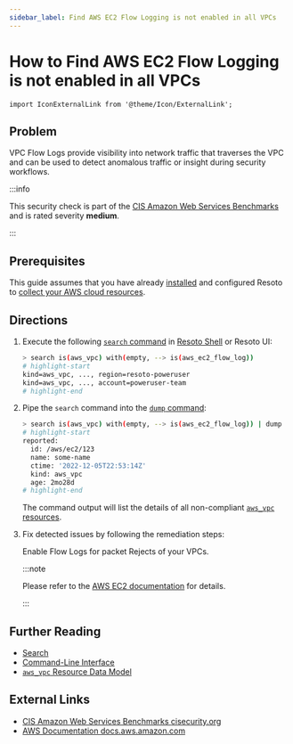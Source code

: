 ```yaml
---
sidebar_label: Find AWS EC2 Flow Logging is not enabled in all VPCs
---
```


# How to Find AWS EC2 Flow Logging is not enabled in all VPCs

```mdx-code-block
import IconExternalLink from '@theme/Icon/ExternalLink';
```

## Problem

VPC Flow Logs provide visibility into network traffic that traverses the VPC and can be used to detect anomalous traffic or insight during security workflows.

:::info

This security check is part of the [CIS Amazon Web Services Benchmarks](https://cisecurity.org/benchmark/amazon_web_services) and is rated severity **medium**.

:::

## Prerequisites

This guide assumes that you have already [installed](../../../getting-started/install-resoto/index.md) and configured Resoto to [collect your AWS cloud resources](../../../getting-started/configure-resoto/aws.md).

## Directions

1. Execute the following [`search` command](../../../reference/cli/search-commands/search.md) in [Resoto Shell](../../../reference/components/shell.md) or Resoto UI:

   ```bash
   > search is(aws_vpc) with(empty, --> is(aws_ec2_flow_log))
   # highlight-start
   ​kind=aws_vpc, ..., region=resoto-poweruser
   ​kind=aws_vpc, ..., account=poweruser-team
   # highlight-end
   ```

2. Pipe the `search` command into the [`dump` command](../../../reference/cli/format-commands/dump.md):

   ```bash
   > search is(aws_vpc) with(empty, --> is(aws_ec2_flow_log)) | dump
   # highlight-start
   ​reported:
   ​  id: /aws/ec2/123
   ​  name: some-name
   ​  ctime: '2022-12-05T22:53:14Z'
   ​  kind: aws_vpc
   ​  age: 2mo28d
   # highlight-end
   ```

   The command output will list the details of all non-compliant [`aws_vpc` resources](../../../reference/data-models/aws/index.md#aws_vpc).

3. Fix detected issues by following the remediation steps:

   Enable Flow Logs for packet Rejects of your VPCs.

   :::note

   Please refer to the [AWS EC2 documentation](http://docs.aws.amazon.com/AmazonVPC/latest/UserGuide/flow-logs.html) for details.

   :::

## Further Reading

- [Search](../../../reference/search/index.md)
- [Command-Line Interface](../../../reference/cli/index.md)
- [`aws_vpc` Resource Data Model](../../../reference/data-models/aws/index.md#aws_vpc)

## External Links

- [CIS Amazon Web Services Benchmarks <span class="badge badge--secondary">cisecurity.org <IconExternalLink width="10" height="10" /></span>](https://cisecurity.org/benchmark/amazon_web_services)
- [AWS Documentation <span class="badge badge--secondary">docs.aws.amazon.com <IconExternalLink width="10" height="10" /></span>](http://docs.aws.amazon.com/AmazonVPC/latest/UserGuide/flow-logs.html)

